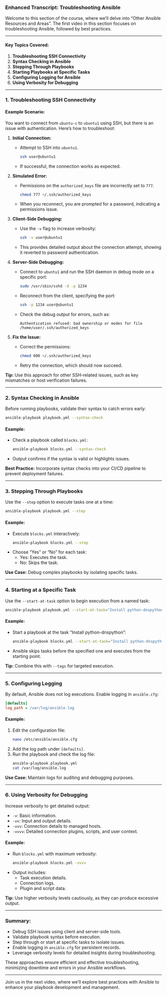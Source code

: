 ### Enhanced Transcript: Troubleshooting Ansible

Welcome to this section of the course, where we’ll delve into “Other Ansible Resources and Areas”. The first video in this section focuses on troubleshooting Ansible, followed by best practices.

---

#### Key Topics Covered:
1. **Troubleshooting SSH Connectivity**
2. **Syntax Checking in Ansible**
3. **Stepping Through Playbooks**
4. **Starting Playbooks at Specific Tasks**
5. **Configuring Logging for Ansible**
6. **Using Verbosity for Debugging**

---

### 1. Troubleshooting SSH Connectivity

#### Example Scenario:
You want to connect from `ubuntu-c` to `ubuntu1` using SSH, but there is an issue with authentication. Here’s how to troubleshoot:

1. **Initial Connection:**
   - Attempt to SSH into `ubuntu1`.
     ```bash
     ssh user@ubuntu1
     ```
   - If successful, the connection works as expected.

2. **Simulated Error:**
   - Permissions on the `authorized_keys` file are incorrectly set to `777`.
     ```bash
     chmod 777 ~/.ssh/authorized_keys
     ```
   - When you reconnect, you are prompted for a password, indicating a permissions issue.

3. **Client-Side Debugging:**
   - Use the `-v` flag to increase verbosity:
     ```bash
     ssh -v user@ubuntu1
     ```
   - This provides detailed output about the connection attempt, showing it reverted to password authentication.

4. **Server-Side Debugging:**
   - Connect to `ubuntu1` and run the SSH daemon in debug mode on a specific port:
     ```bash
     sudo /usr/sbin/sshd -d -p 1234
     ```
   - Reconnect from the client, specifying the port:
     ```bash
     ssh -p 1234 user@ubuntu1
     ```
   - Check the debug output for errors, such as:
     ```
     Authentication refused: bad ownership or modes for file /home/user/.ssh/authorized_keys
     ```

5. **Fix the Issue:**
   - Correct the permissions:
     ```bash
     chmod 600 ~/.ssh/authorized_keys
     ```
   - Retry the connection, which should now succeed.

**Tip:** Use this approach for other SSH-related issues, such as key mismatches or host verification failures.

---

### 2. Syntax Checking in Ansible

Before running playbooks, validate their syntax to catch errors early:

```bash
ansible-playbook playbook.yml --syntax-check
```

#### Example:
- Check a playbook called `blocks.yml`:
  ```bash
  ansible-playbook blocks.yml --syntax-check
  ```
- Output confirms if the syntax is valid or highlights issues.

**Best Practice:** Incorporate syntax checks into your CI/CD pipeline to prevent deployment failures.

---

### 3. Stepping Through Playbooks

Use the `--step` option to execute tasks one at a time:

```bash
ansible-playbook playbook.yml --step
```

#### Example:
- Execute `blocks.yml` interactively:
  ```bash
  ansible-playbook blocks.yml --step
  ```
- Choose “Yes” or “No” for each task:
  - Yes: Executes the task.
  - No: Skips the task.

**Use Case:** Debug complex playbooks by isolating specific tasks.

---

### 4. Starting at a Specific Task

Use the `--start-at-task` option to begin execution from a named task:

```bash
ansible-playbook playbook.yml --start-at-task="Install python-dnspython"
```

#### Example:
- Start a playbook at the task “Install python-dnspython”:
  ```bash
  ansible-playbook blocks.yml --start-at-task="Install python-dnspython"
  ```
- Ansible skips tasks before the specified one and executes from the starting point.

**Tip:** Combine this with `--tags` for targeted execution.

---

### 5. Configuring Logging

By default, Ansible does not log executions. Enable logging in `ansible.cfg`:

```ini
[defaults]
log_path = /var/log/ansible.log
```

#### Example:
1. Edit the configuration file:
   ```bash
   nano /etc/ansible/ansible.cfg
   ```
2. Add the log path under `[defaults]`.
3. Run the playbook and check the log file:
   ```bash
   ansible-playbook playbook.yml
   cat /var/log/ansible.log
   ```

**Use Case:** Maintain logs for auditing and debugging purposes.

---

### 6. Using Verbosity for Debugging

Increase verbosity to get detailed output:

- `-v`: Basic information.
- `-vv`: Input and output details.
- `-vvv`: Connection details to managed hosts.
- `-vvvv`: Detailed connection plugins, scripts, and user context.

#### Example:
- Run `blocks.yml` with maximum verbosity:
  ```bash
  ansible-playbook blocks.yml -vvvv
  ```
- Output includes:
  - Task execution details.
  - Connection logs.
  - Plugin and script data.

**Tip:** Use higher verbosity levels cautiously, as they can produce excessive output.

---

### Summary:
- Debug SSH issues using client and server-side tools.
- Validate playbook syntax before execution.
- Step through or start at specific tasks to isolate issues.
- Enable logging in `ansible.cfg` for persistent records.
- Leverage verbosity levels for detailed insights during troubleshooting.

These approaches ensure efficient and effective troubleshooting, minimizing downtime and errors in your Ansible workflows.

---

Join us in the next video, where we’ll explore best practices with Ansible to enhance your playbook development and management.

